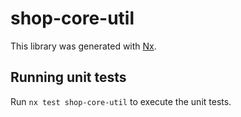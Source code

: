 # shop-core-util

This library was generated with [Nx](https://nx.dev).

## Running unit tests

Run `nx test shop-core-util` to execute the unit tests.

